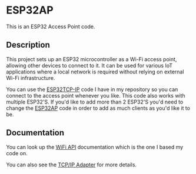 # ESP32AP

This is an ESP32 Access Point code.

## Description

This project sets up an ESP32 microcontroller as a Wi-Fi access point, allowing other devices to connect to it. It can be used for various IoT applications where a local network is required without relying on external Wi-Fi infrastructure.

You can use the [ESP32TCP-IP](https://github.com/Xtalism/ESP32TCP-IP) code I have in my repository so you can connect to the access point whenever you like. This code also works with multiple ESP32'S. If you'd like to add more than 2 ESP32'S you'd need to change the [ESP32AP](https://github.com/Xtalism/ESP32AP) code in order to add as much clients as you'd like it to be.

## Documentation

You can look up the [WiFi API](https://docs.espressif.com/projects/arduino-esp32/en/latest/api/wifi.html) documentation which is the one I based my code on.

You can also see the [TCP/IP Adapter](https://docs.espressif.com/projects/esp-idf/en/release-v3.3/api-reference/network/tcpip_adapter.html) for more details.
